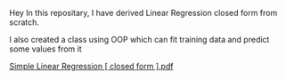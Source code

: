 
Hey In this repositary, I have derived Linear Regression closed form from scratch.

I also created a class using OOP which can fit training data and predict some values from it



[Simple Linear Regression [ closed form ].pdf](https://github.com/user-attachments/files/17775432/Simple.Linear.Regression.closed.form.pdf)
